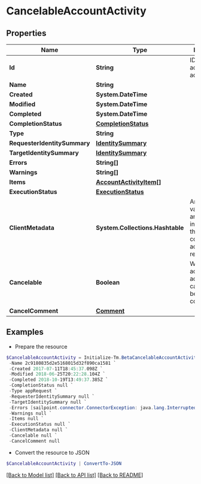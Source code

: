 # CancelableAccountActivity
## Properties

Name | Type | Description | Notes
------------ | ------------- | ------------- | -------------
**Id** | **String** | ID of the account activity itself | [optional] 
**Name** | **String** |  | [optional] 
**Created** | **System.DateTime** |  | [optional] 
**Modified** | **System.DateTime** |  | [optional] 
**Completed** | **System.DateTime** |  | [optional] 
**CompletionStatus** | [**CompletionStatus**](CompletionStatus.md) |  | [optional] 
**Type** | **String** |  | [optional] 
**RequesterIdentitySummary** | [**IdentitySummary**](IdentitySummary.md) |  | [optional] 
**TargetIdentitySummary** | [**IdentitySummary**](IdentitySummary.md) |  | [optional] 
**Errors** | **String[]** |  | [optional] 
**Warnings** | **String[]** |  | [optional] 
**Items** | [**AccountActivityItem[]**](AccountActivityItem.md) |  | [optional] 
**ExecutionStatus** | [**ExecutionStatus**](ExecutionStatus.md) |  | [optional] 
**ClientMetadata** | **System.Collections.Hashtable** | Arbitrary key-value pairs, if any were included in the corresponding access request | [optional] 
**Cancelable** | **Boolean** | Whether the account activity can be canceled before completion | [optional] 
**CancelComment** | [**Comment**](Comment.md) |  | [optional] 

## Examples

- Prepare the resource
```powershell
$CancelableAccountActivity = Initialize-Tm.BetaCancelableAccountActivity  -Id 2c9180835d2e5168015d32f890ca1581 `
 -Name 2c9180835d2e5168015d32f890ca1581 `
 -Created 2017-07-11T18:45:37.098Z `
 -Modified 2018-06-25T20:22:28.104Z `
 -Completed 2018-10-19T13:49:37.385Z `
 -CompletionStatus null `
 -Type appRequest `
 -RequesterIdentitySummary null `
 -TargetIdentitySummary null `
 -Errors [sailpoint.connector.ConnectorException: java.lang.InterruptedException: Timeout waiting for response to message 0 from client 57a4ab97-ab3f-4aef-9fe2-0eaf15c73d26 after 60 seconds.] `
 -Warnings null `
 -Items null `
 -ExecutionStatus null `
 -ClientMetadata null `
 -Cancelable null `
 -CancelComment null
```

- Convert the resource to JSON
```powershell
$CancelableAccountActivity | ConvertTo-JSON
```

[[Back to Model list]](../README.md#documentation-for-models) [[Back to API list]](../README.md#documentation-for-api-endpoints) [[Back to README]](../README.md)

